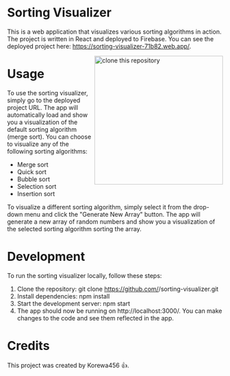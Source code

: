 # Sorting Visualizer

This is a web application that visualizes various sorting algorithms in action. The project is written in React and deployed to Firebase. You can see the deployed project here: https://sorting-visualizer-71b82.web.app/.

<img align="right" width="300" src="https://firstcontributions.github.io/assets/Readme/clone.png" alt="clone this repository" />

# Usage

To use the sorting visualizer, simply go to the deployed project URL. The app will automatically load and show you a visualization of the default sorting algorithm (merge sort). You can choose to visualize any of the following sorting algorithms:

- Merge sort
- Quick sort
- Bubble sort
- Selection sort
- Insertion sort

To visualize a different sorting algorithm, simply select it from the drop-down menu and click the "Generate New Array" button. The app will generate a new array of random numbers and show you a visualization of the selected sorting algorithm sorting the array.

# Development

To run the sorting visualizer locally, follow these steps:

1. Clone the repository: git clone https://github.com/<your-username>/sorting-visualizer.git
2. Install dependencies: npm install
3. Start the development server: npm start
4. The app should now be running on http://localhost:3000/. You can make changes to the code and see them reflected in the app.

# Credits

This project was created by Korewa456 👍.
